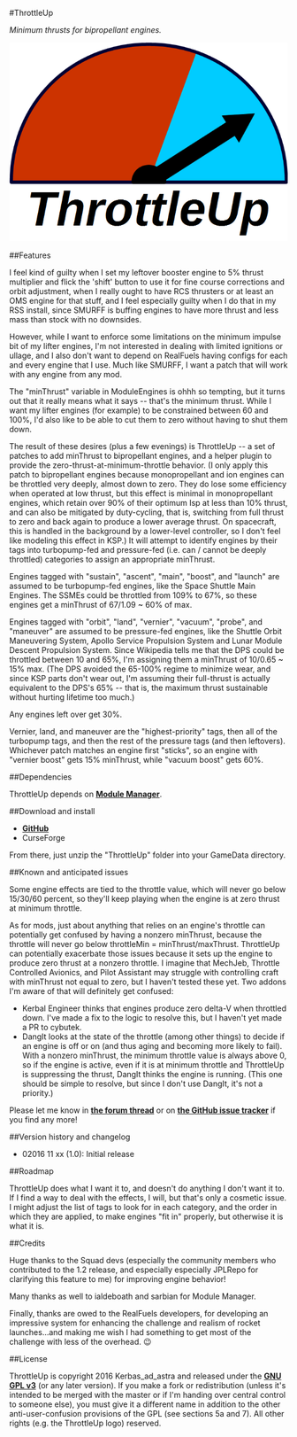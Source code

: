 #ThrottleUp

*Minimum thrusts for bipropellant engines.*

![ThrottleUp logo](https://github.com/Kerbas-ad-astra/ThrottleUp/raw/master/ThrottleUp%20logo.png)

##Features

I feel kind of guilty when I set my leftover booster engine to 5% thrust multiplier and flick the 'shift' button to use it for fine course corrections and orbit adjustment, when I really ought to have RCS thrusters or at least an OMS engine for that stuff, and I feel especially guilty when I do that in my RSS install, since SMURFF is buffing engines to have more thrust and less mass than stock with no downsides.  

However, while I want to enforce some limitations on the minimum impulse bit of my lifter engines, I'm not interested in dealing with limited ignitions or ullage, and I also don't want to depend on RealFuels having configs for each and every engine that I use.  Much like SMURFF, I want a patch that will work with any engine from any mod.

The "minThrust" variable in ModuleEngines is ohhh so tempting, but it turns out that it really means what it says -- that's the minimum thrust.  While I want my lifter engines (for example) to be constrained between 60 and 100%, I'd also like to be able to cut them to zero without having to shut them down.

The result of these desires (plus a few evenings) is ThrottleUp -- a set of patches to add minThrust to bipropellant engines, and a helper plugin to provide the zero-thrust-at-minimum-throttle behavior.  (I only apply this patch to bipropellant engines because monopropellant and ion engines can be throttled very deeply, almost down to zero.  They do lose some efficiency when operated at low thrust, but this effect is minimal in monopropellant engines, which retain over 90% of their optimum Isp at less than 10% thrust, and can also be mitigated by duty-cycling, that is, switching from full thrust to zero and back again to produce a lower average thrust.  On spacecraft, this is handled in the background by a lower-level controller, so I don't feel like modeling this effect in KSP.)  It will attempt to identify engines by their tags into turbopump-fed and pressure-fed (i.e. can / cannot be deeply throttled) categories to assign an appropriate minThrust.

Engines tagged with "sustain", "ascent", "main", "boost", and "launch" are assumed to be turbopump-fed engines, like the Space Shuttle Main Engines.  The SSMEs could be throttled from 109% to 67%, so these engines get a minThrust of 67/1.09 ~ 60% of max.

Engines tagged with "orbit", "land", "vernier", "vacuum", "probe", and "maneuver" are assumed to be pressure-fed engines, like the Shuttle Orbit Maneuvering System, Apollo Service Propulsion System and Lunar Module Descent Propulsion System.  Since Wikipedia tells me that the DPS could be throttled between 10 and 65%, I'm assigning them a minThrust of 10/0.65 ~ 15% max.  (The DPS avoided the 65-100% regime to minimize wear, and since KSP parts don't wear out, I'm assuming their full-thrust is actually equivalent to the DPS's 65% -- that is, the maximum thrust sustainable without hurting lifetime too much.)

Any  engines left over get 30%.

Vernier, land, and maneuver are the "highest-priority" tags, then all of the turbopump tags, and then the rest of the pressure tags (and then leftovers).  Whichever patch matches an engine first "sticks", so an engine with "vernier boost" gets 15% minThrust, while "vacuum boost" gets 60%.

##Dependencies

ThrottleUp depends on [**Module Manager**](http://forum.kerbalspaceprogram.com/threads/55219).

##Download and install

* [**GitHub**](https://github.com/Kerbas-ad-astra/ThrottleUp/releases)
* CurseForge

From there, just unzip the "ThrottleUp" folder into your GameData directory.

##Known and anticipated issues

Some engine effects are tied to the throttle value, which will never go below 15/30/60 percent, so they'll keep playing when the engine is at zero thrust at minimum throttle.

As for mods, just about anything that relies on an engine's throttle can potentially get confused by having a nonzero minThrust, because the throttle will never go below throttleMin = minThrust/maxThrust.  ThrottleUp can potentially exacerbate those issues because it sets up the engine to produce zero thrust at a nonzero throttle.  I imagine that MechJeb, Throttle Controlled Avionics, and Pilot Assistant may struggle with controlling craft with minThrust not equal to zero, but I haven't tested these yet.  Two addons I'm aware of that will definitely get confused:

* Kerbal Engineer thinks that engines produce zero delta-V when throttled down.  I've made a fix to the logic to resolve this, but I haven't yet made a PR to cybutek.
* DangIt looks at the state of the throttle (among other things) to decide if an engine is off or on (and thus aging and becoming more likely to fail).  With a nonzero minThrust, the minimum throttle value is always above 0, so if the engine is active, even if it is at minimum throttle and ThrottleUp is suppressing the thrust, DangIt thinks the engine is running.  (This one should be simple to resolve, but since I don't use DangIt, it's not a priority.)

Please let me know in [**the forum thread**](http://forum.kerbalspaceprogram.com/threads/XXXX) or on [**the GitHub issue tracker**](https://github.com/Kerbas-ad-astra/ThrottleUp/issues) if you find any more!

##Version history and changelog

* 02016 11 xx (1.0): Initial release

##Roadmap

ThrottleUp does what I want it to, and doesn't do anything I don't want it to.  If I find a way to deal with the effects, I will, but that's only a cosmetic issue.  I might adjust the list of tags to look for in each category, and the order in which they are applied, to make engines "fit in" properly, but otherwise it is what it is.

##Credits

Huge thanks to the Squad devs (especially the community members who contributed to the 1.2 release, and especially especially JPLRepo for clarifying this feature to me) for improving engine behavior!

Many thanks as well to ialdeboath and sarbian for Module Manager.

Finally, thanks are owed to the RealFuels developers, for developing an impressive system for enhancing the challenge and realism of rocket launches...and making me wish I had something to get most of the challenge with less of the overhead.  :wink:

##License

ThrottleUp is copyright 2016 Kerbas_ad_astra and released under the [**GNU GPL v3**](https://www.gnu.org/licenses/gpl-3.0) (or any later version).  If you make a fork or redistribution (unless it's intended to be merged with the master or if I'm handing over central control to someone else), you must give it a different name in addition to the other anti-user-confusion provisions of the GPL (see sections 5a and 7).  All other rights (e.g. the ThrottleUp logo) reserved.